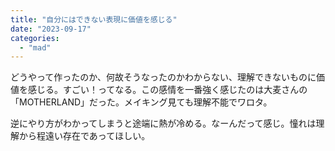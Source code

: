 ```yaml
---
title: "自分にはできない表現に価値を感じる"
date: "2023-09-17"
categories: 
  - "mad"
---
```


どうやって作ったのか、何故そうなったのかわからない、理解できないものに価値を感じる。すごい！ってなる。この感情を一番強く感じたのは大麦さんの「MOTHERLAND」だった。メイキング見ても理解不能でワロタ。

逆にやり方がわかってしまうと途端に熱が冷める。なーんだって感じ。憧れは理解から程遠い存在であってほしい。

